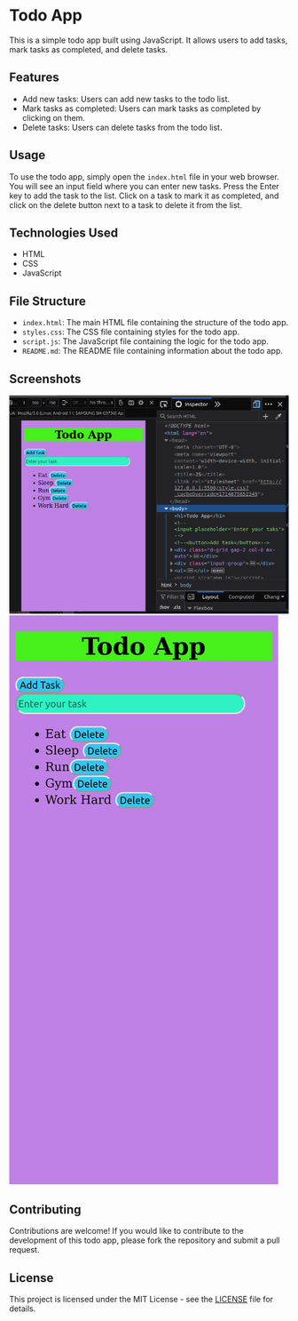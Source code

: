 # Todo App

This is a simple todo app built using JavaScript. It allows users to add tasks, mark tasks as completed, and delete tasks.

## Features

- Add new tasks: Users can add new tasks to the todo list.
- Mark tasks as completed: Users can mark tasks as completed by clicking on them.
- Delete tasks: Users can delete tasks from the todo list.

## Usage

To use the todo app, simply open the `index.html` file in your web browser. You will see an input field where you can enter new tasks. Press the Enter key to add the task to the list. Click on a task to mark it as completed, and click on the delete button next to a task to delete it from the list.

## Technologies Used

- HTML
- CSS
- JavaScript

## File Structure

- `index.html`: The main HTML file containing the structure of the todo app.
- `styles.css`: The CSS file containing styles for the todo app.
- `script.js`: The JavaScript file containing the logic for the todo app.
- `README.md`: The README file containing information about the todo app.

## Screenshots

![Screenshot 1](https://github.com/1khalaneshubham/ToDoApp/blob/main/Screenshot%20from%202024-04-26%2001-42-44.png)
![Screenshot 2](https://github.com/1khalaneshubham/ToDoApp/blob/main/Screen%20Shot%202024-04-26%20at%2001.41.53.png)

## Contributing

Contributions are welcome! If you would like to contribute to the development of this todo app, please fork the repository and submit a pull request.

## License

This project is licensed under the MIT License - see the [LICENSE](LICENSE) file for details.

